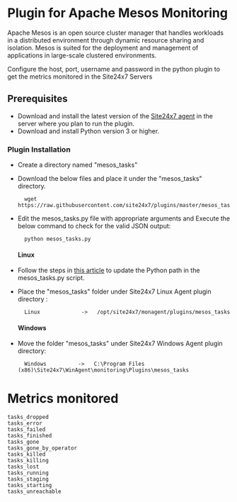 
Plugin for Apache Mesos Monitoring
===========

Apache Mesos is an open source cluster manager that handles workloads in a distributed environment through dynamic resource sharing and isolation. Mesos is suited for the deployment and management of applications in large-scale clustered environments.

Configure the host, port, username and password in the python plugin to get the metrics monitored in the Site24x7 Servers


## Prerequisites

- Download and install the latest version of the [Site24x7 agent](https://www.site24x7.com/app/client#/admin/inventory/add-monitor) in the server where you plan to run the plugin. 
- Download and install Python version 3 or higher.


### Plugin Installation  

- Create a directory named "mesos_tasks"

- Download the below files and place it under the "mesos_tasks" directory.

		wget https://raw.githubusercontent.com/site24x7/plugins/master/mesos_tasks/mesos_tasks.py


- Edit the mesos_tasks.py file with appropriate arguments and Execute the below command to check for the valid JSON output:

		python mesos_tasks.py
  #### Linux
- Follow the steps in [this article](https://support.site24x7.com/portal/en/kb/articles/updating-python-path-in-a-plugin-script-for-linux-servers) to update the Python path in the mesos_tasks.py script.
- Place the "mesos_tasks" folder under Site24x7 Linux Agent plugin directory : 

		Linux             ->   /opt/site24x7/monagent/plugins/mesos_tasks

  #### Windows 

- Move the folder "mesos_tasks" under Site24x7 Windows Agent plugin directory: 

		Windows          ->   C:\Program Files (x86)\Site24x7\WinAgent\monitoring\Plugins\mesos_tasks


Metrics monitored 
===========
```
tasks_dropped
tasks_error
tasks_failed
tasks_finished
tasks_gone
tasks_gone_by_operator
tasks_killed
tasks_killing
tasks_lost
tasks_running
tasks_staging
tasks_starting
tasks_unreachable
```
